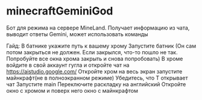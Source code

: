 # minecraftGeminiGod
Бот для режима на сервере MineLand. Получает информацию из чата, выводит ответы Gemini, может использовать команды

Гайд:
В батнике укажите путь к вашему хрому
Запустите батник
(Он сам потом закрыться не должен. Если закрылся, что-то пошло не так. Попробуйте все окна хрома закрыть и снова попробовать)
В хроме войдите в свой аккаунт гугла и откройте чат на https://aistudio.google.com/
Откройте хром на весь экран
запустите майнкрафт(не в полноэкранном режиме)
Убедитесь, что T открывает чат
Запустите main
Переключите раскладку на английский
Откройте окно с хромом и поверх него окно с майнкрафтом
